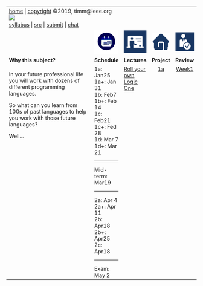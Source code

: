 

<center>
<table width="100%" border=0 align=center>
<tr>
<td colspan=5>
<a href="http://tiny.cc/plm19">home</a> |
<a href="https://github.com/txt/plm19/blob/master/license.md">copyright</a> &copy;2019, timm&commat;ieee.org
<br>
<a href="http://tiny.cc/plm19"><img width=900 src="https://raw.githubusercontent.com/txt/plm19/master/etc/img/banner.png"></a>
<br>
<a href="https://github.com/txt/plm19/blob/master/doc/syllabus.md">syllabus</a> |
<a href="https://github.com/txt/plm19/tree/master/src">src</a> |
<a href="http://tiny.cc/plm19give">submit</a> |
<a href="https://plm19.slack.com/">chat</a>
</td>
</tr>
<tr>
<td align=center></td>
<td align=center><img  width=80 src="etc/img/time.png"></td>
<td align=center><img  src="etc/img/lectures.gif"></td>
<td align=center><img  src="etc/img/homework.gif"></td>
<td align=center><img  src="etc/img/review.gif"></td>
</tr>
<tr>
<td align=left valign=top><b>Why this subject?</b>
<td align=left valign=top><b>Schedule</b>

</td>
<td align=left valign=top><b>Lectures</b></td>
<td align=left valign=top><b>Project</b>
<td align=left valign=top><b>Review</b> </td>
</tr>
<tr>
<td valign=top  width="300px">
<p>
In your future professional life you will work with dozens of different programming languages.
<p>
So what can you learn from 100s of past languages to help you work with those future languages?
<p>
Well...
</td>
<td valign=top  xwidth="100px">
1a: Jan25<br> 1a+: Jan 31<br>
1b: Feb7<br> 1b+: Feb 14<br>
1c: Feb21<br> 1c+: Fed 28<br>
1d: Mar 7<br> 1d+: Mar 21
<hr>
Mid-term: Mar19
<hr>
2a: Apr 4<br>2a+: Apr 11<br>
2b: Apr18<br>2b+:  Apr25 <br> 
2c: Apr18
<hr>
Exam: May 2
</td>
<td valign=top  xwidth="100px">
<a href="doc/llvm.md">Roll your own</a><br>
<a href="src/pl/onea.md">Logic</a><br>
<a href="doc/lect1.md">One</a><br>


<!-- -------------------------------- -->

</td><td align=center valign=top xwidth="100px">
<a href="src/pl/onea">1a</a><br>

</td>
<td align=center valign=top  xwidth="100px">
<a href="doc/week1.md">Week1</a><br>
</td>
</tr>
</table>
</center>


